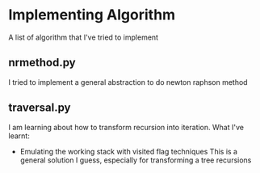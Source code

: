 # Implementing Algorithm
A list of algorithm that I've tried to implement

## nrmethod.py
I tried to implement a general abstraction to do newton raphson method

## traversal.py
I am learning about how to transform recursion into iteration.
What I've learnt:
- Emulating the working stack with visited flag techniques
This is a general solution I guess, especially for transforming a tree recursions
